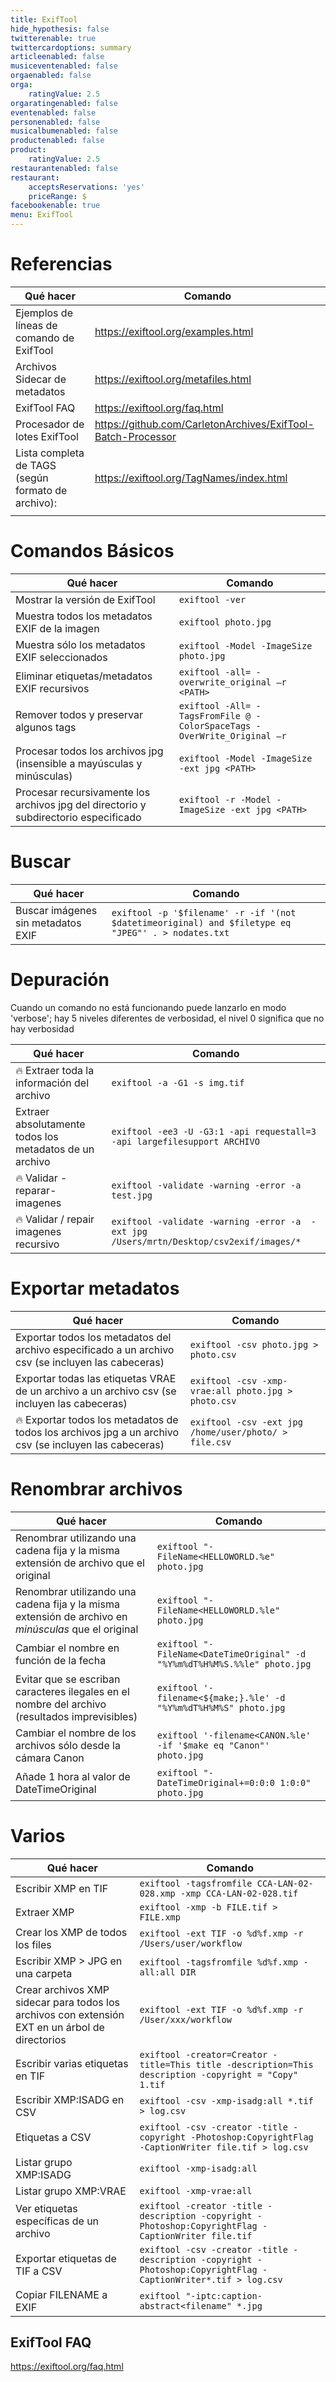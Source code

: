 ```yaml
---
title: ExifTool
hide_hypothesis: false
twitterenable: true
twittercardoptions: summary
articleenabled: false
musiceventenabled: false
orgaenabled: false
orga:
    ratingValue: 2.5
orgaratingenabled: false
eventenabled: false
personenabled: false
musicalbumenabled: false
productenabled: false
product:
    ratingValue: 2.5
restaurantenabled: false
restaurant:
    acceptsReservations: 'yes'
    priceRange: $
facebookenable: true
menu: ExifTool
---
```


# Referencias

| Qué hacer                                          | Comando                                                      |
| -------------------------------------------------- | ------------------------------------------------------------ |
| Ejemplos de líneas de comando de ExifTool          | https://exiftool.org/examples.html                           |
| Archivos Sidecar de metadatos                      | https://exiftool.org/metafiles.html                          |
| ExifTool FAQ                                       | https://exiftool.org/faq.html                                |
| Procesador de lotes ExifTool                       | https://github.com/CarletonArchives/ExifTool-Batch-Processor |
| Lista completa de TAGS (según formato de archivo): | https://exiftool.org/TagNames/index.html                     |
|                                                    |                                                              |

# Comandos Básicos

| Qué hacer                                                                            | Comando                                                                 |
| ------------------------------------------------------------------------------------ | ----------------------------------------------------------------------- |
| Mostrar la versión de ExifTool                                                       | `exiftool -ver`                                                         |
| Muestra todos los metadatos EXIF de la imagen                                        | `exiftool photo.jpg`                                                    |
| Muestra sólo los metadatos EXIF seleccionados                                        | `exiftool -Model -ImageSize photo.jpg`                                  |
| Eliminar etiquetas/metadatos EXIF recursivos                                         | `exiftool -all= -overwrite_original –r <PATH>`                          |
| Remover todos y preservar algunos tags                                               | `exiftool -All= -TagsFromFile @ -ColorSpaceTags -OverWrite_Original –r` |
| Procesar todos los archivos jpg (insensible a mayúsculas y minúsculas)               | `exiftool -Model -ImageSize -ext jpg <PATH>`                            |
| Procesar recursivamente los archivos jpg del directorio y subdirectorio especificado | `exiftool -r -Model -ImageSize -ext jpg <PATH>`                         |

# Buscar

| Qué hacer                         | Comando                                                                                            |
| ---------------------------------- | -------------------------------------------------------------------------------------------------- |
| Buscar imágenes sin metadatos EXIF | `exiftool -p '$filename' -r -if '(not $datetimeoriginal) and $filetype eq "JPEG"' . > nodates.txt` |


# Depuración

Cuando un comando no está funcionando puede lanzarlo en modo 'verbose'; hay 5 niveles diferentes de verbosidad, el nivel 0 significa que no hay verbosidad

| Qué hacer                                              | Comando                                                                                 |
| ------------------------------------------------------- | --------------------------------------------------------------------------------------- |
| 🔥 Extraer toda la información del archivo             | `exiftool -a -G1 -s img.tif`                                                            |
| Extraer absolutamente todos los metadatos de un archivo | `exiftool -ee3 -U -G3:1 -api requestall=3 -api largefilesupport ARCHIVO`                |
| 🔥 Validar -reparar- imagenes                          | `exiftool -validate -warning -error -a test.jpg`                                        |
| 🔥 Validar / repair imagenes recursivo                 | `exiftool -validate -warning -error -a  -ext jpg /Users/mrtn/Desktop/csv2exif/images/*` |

# Exportar metadatos

| Qué hacer                                                                                               | Comando                                                   |
| ------------------------------------------------------------------------------------------------------- | --------------------------------------------------------- |
| Exportar todos los metadatos del archivo especificado a un archivo csv (se incluyen las cabeceras)      | `exiftool -csv photo.jpg > photo.csv`                     |
| Exportar todas las etiquetas VRAE de un archivo a un archivo csv (se incluyen las cabeceras) | `exiftool -csv -xmp-vrae:all photo.jpg > photo.csv`       |
| 🔥 Exportar todos los metadatos de todos los archivos jpg a un archivo csv (se incluyen las cabeceras)     | `exiftool -csv -ext jpg /home/user/photo/ > file.csv` |


# Renombrar archivos

| Qué hacer                                                                                            | Comando                                                                   |
| ---------------------------------------------------------------------------------------------------- | ------------------------------------------------------------------------- |
| Renombrar utilizando una cadena fija y la misma extensión de archivo que el original                 | `exiftool "-FileName<HELLOWORLD.%e" photo.jpg`                            |
| Renombrar utilizando una cadena fija y la misma extensión de archivo en *minúsculas* que el original | `exiftool "-FileName<HELLOWORLD.%le" photo.jpg`                           |
| Cambiar el nombre en función de la fecha                                                             | `exiftool "-FileName<DateTimeOriginal" -d "%Y%m%dT%H%M%S.%%le" photo.jpg` |
| Evitar que se escriban caracteres ilegales en el nombre del archivo (resultados imprevisibles)       | `exiftool '-filename<${make;}.%le' -d "%Y%m%dT%H%M%S" photo.jpg`          |
| Cambiar el nombre de los archivos sólo desde la cámara Canon                                         | `exiftool '-filename<CANON.%le' -if '$make eq "Canon"' photo.jpg`         |
| Añade 1 hora al valor de DateTimeOriginal                                                            | `exiftool "-DateTimeOriginal+=0:0:0 1:0:0" photo.jpg`                     |

# Varios
| Qué hacer                                                                                       | Comando                                                                                                        |
| ----------------------------------------------------------------------------------------------- | -------------------------------------------------------------------------------------------------------------- |
| Escribir XMP en TIF                                                                             | `exiftool -tagsfromfile CCA-LAN-02-028.xmp -xmp CCA-LAN-02-028.tif`                                            |
| Extraer XMP                                                                                     | `exiftool -xmp -b FILE.tif > FILE.xmp`                                                                         |
| Crear los XMP de todos los files                                                                | `exiftool -ext TIF -o %d%f.xmp -r /Users/user/workflow`                                                        |
| Escribir XMP > JPG en una carpeta                                                               | `exiftool -tagsfromfile %d%f.xmp -all:all DIR`                                                                 |
| Crear archivos XMP sidecar para todos los archivos con extensión EXT en un árbol de directorios | `exiftool -ext TIF -o %d%f.xmp -r /User/xxx/workflow`                                                          |
| Escribir varias etiquetas en TIF                                                                      | `exiftool -creator=Creator -title=This title -description=This description -copyright = "Copy" 1.tif`          |
| Escribir XMP:ISADG en CSV                                                                       | `exiftool -csv -xmp-isadg:all *.tif > log.csv`                                                                 |
| Etiquetas a CSV                                                                                 | `exiftool -csv -creator -title -copyright -Photoshop:CopyrightFlag -CaptionWriter file.tif > log.csv`          |
| Listar grupo XMP:ISADG                                                                          | `exiftool -xmp-isadg:all`                                                                                      |
| Listar grupo XMP:VRAE                                                                           | `exiftool -xmp-vrae:all`                                                                                       |
| Ver etiquetas específicas de un archivo                                                         | `exiftool -creator -title -description -copyright -Photoshop:CopyrightFlag -CaptionWriter file.tif`            |
| Exportar etiquetas de TIF a CSV                                                                 | `exiftool -csv -creator -title -description -copyright -Photoshop:CopyrightFlag -CaptionWriter*.tif > log.csv` |
| Copiar FILENAME a EXIF                                                                          | `exiftool "-iptc:caption-abstract<filename" *.jpg`                                                             |


## ExifTool FAQ
https://exiftool.org/faq.html
